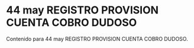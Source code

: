 # 44 may  REGISTRO PROVISION CUENTA COBRO DUDOSO

Contenido para 44 may  REGISTRO PROVISION CUENTA COBRO DUDOSO.